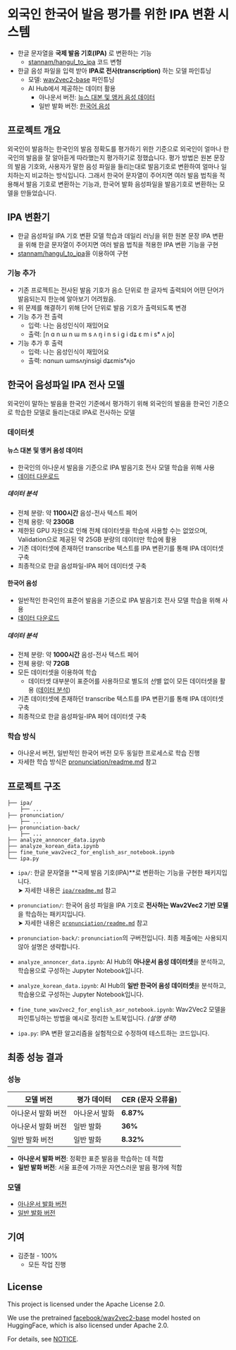 # 외국인 한국어 발음 평가를 위한 IPA 변환 시스템

- 한글 문자열을 **국제 발음 기호(IPA)** 로 변환하는 기능
  - [stannam/hangul_to_ipa](https://github.com/stannam/hangul_to_ipa?tab=MIT-1-ov-file) 코드 변형
- 한글 음성 파일을 입력 받아 **IPA로 전사(transcription)** 하는 모델 파인튜닝
  - 모델: [wav2vec2-base](https://huggingface.co/facebook/wav2vec2-base) 파인튜닝
  - AI Hub에서 제공하는 데이터 활용
    - 아나운서 버전: 
    [뉴스 대본 및 앵커 음성 데이터](https://www.aihub.or.kr/aihubdata/data/view.do?currMenu=115&topMenu=100&aihubDataSe=data&dataSetSn=71557)
    - 일반 발화 버전: 
        [한국어 음성](https://www.aihub.or.kr/aihubdata/data/view.do?currMenu=&topMenu=&aihubDataSe=data&dataSetSn=123)

## 프로젝트 개요

외국인이 발음하는 한국인의 발음 정확도를 평가하기 위한 기준으로 외국인이 얼마나 한국인의 발음을 잘 알아듣게 따라했는지 평가하기로 정했습니다. 평가 방법은 원본 문장의 발음 기호와, 사용자가 말한 음성 파일을 들리는대로 발음기호로 변환하여 얼마나 일치하는지 비교하는 방식입니다. 그래서 한국어 문자열이 주어지면 여러 발음 법칙을 적용해서 발음 기호로 변환하는 기능과, 한국어 발화 음성파일을 발음기호로 변환하는 모델을 만들었습니다.


## IPA 변환기

- 한글 음성파일 IPA 기호 변환 모델 학습과 데일리 러닝을 위한 원본 문장 IPA 변환을 위해 한글 문자열이 주어지면 여러 발음 법칙을 적용한 IPA 변환 기능을 구현
- [stannam/hangul_to_ipa](https://github.com/stannam/hangul_to_ipa)을 이용하여 구현

### 기능 추가

- 기존 프로젝트는 전사된 발음 기호가 음소 단위로 한 글자씩 출력되어 어떤 단어가 발음되는지 한눈에 알아보기 어려웠음.
- 위 문제를 해결하기 위해 단어 단위로 발음 기호가 출력되도록 변경
- 기능 추가 전 출력
  - 입력: 나는 음성인식이 재밌어요 
  - 출력: [n ɑ n ɯ n ɯ m s ʌ ŋ i n s i ɡ i dʑ ɛ m i s* ʌ jo]
- 기능 추가 후 출력
  - 입력: 나는 음성인식이 재밌어요 
  - 출력: nɑnɯn ɯmsʌŋinsiɡi dʑɛmis*ʌjo


## 한국어 음성파일 IPA 전사 모델

외국인이 말하는 발음을 한국인 기준에서 평가하기 위해 외국인의 발음을 한국인 기준으로 학습한 모델로 들리는대로 IPA로 전사하는 모델

### 데이터셋

#### 뉴스 대본 및 앵커 음성 데이터

- 한국인의 아나운서 발음을 기준으로 IPA 발음기호 전사 모델 학습을 위해 사용
- [데이터 다운로드](https://www.aihub.or.kr/aihubdata/data/view.do?currMenu=115&topMenu=100&aihubDataSe=data&dataSetSn=71557)

##### 데이터 분석

- 전체 분량: 약 **1100시간** 음성-전사 텍스트 페어
- 전체 용량: 약 **230GB**
- 제한된 GPU 자원으로 인해 전체 데이터셋을 학습에 사용할 수는 없었으며, Validation으로 제공된 약 25GB 분량의 데이터만 학습에 활용
- 기존 데이터셋에 존재하던 transcribe 텍스트를 IPA 변환기를 통해 IPA 데이터셋 구축
- 최종적으로 한글 음성파일-IPA 페어 데이터셋 구축

#### 한국어 음성

- 일반적인 한국인의 표준어 발음을 기준으로 IPA 발음기호 전사 모델 학습을 위해 사용
- [데이터 다운로드](https://www.aihub.or.kr/aihubdata/data/view.do?currMenu=&topMenu=&aihubDataSe=data&dataSetSn=123)

##### 데이터 분석

- 전체 분량: 약 **1000시간** 음성-전사 텍스트 페어
- 전체 용량: 약 **72GB**
- 모든 데이터셋을 이용하여 학습
  - 데이터셋 대부분이 표준어를 사용하므로 별도의 선별 없이 모든 데이터셋을 활용 ([데이터 분석](https://www.mdpi.com/2076-3417/10/19/6936))
- 기존 데이터셋에 존재하던 transcribe 텍스트를 IPA 변환기를 통해 IPA 데이터셋 구축
- 최종적으로 한글 음성파일-IPA 페어 데이터셋 구축


### 학습 방식

- 아나운서 버전, 일반적인 한국어 버전 모두 동일한 프로세스로 학습 진행
- 자세한 학습 방식은 [pronunciation/readme.md](/pronunciation/readme.md) 참고


## 프로젝트 구조

```text
├── ipa/
    ├── ...
├── pronunciation/
    ├── ...
├── pronunciation-back/
    ├── ...
├── analyze_annoncer_data.ipynb
├── analyze_korean_data.ipynb
├── fine_tune_wav2vec2_for_english_asr_notebook.ipynb
└── ipa.py
```

- `ipa/`: 한글 문자열을 **국제 발음 기호(IPA)**로 변환하는 기능을 구현한 패키지입니다.  
  ➤ 자세한 내용은 [`ipa/readme.md`](ipa/readme.md) 참고

- `pronunciation/`: 
  한국어 음성 파일을 IPA 기호로 **전사하는 Wav2Vec2 기반 모델**을 학습하는 패키지입니다.  
  ➤ 자세한 내용은 [`pronunciation/readme.md`](pronunciation/readme.md) 참고

- `pronunciation-back/`: 
  `pronunciation`의 구버전입니다. 최종 제출에는 사용되지 않아 설명은 생략합니다.

- `analyze_annoncer_data.ipynb`: 
  AI Hub의 **아나운서 음성 데이터셋**을 분석하고, 학습용으로 구성하는 Jupyter Notebook입니다.

- `analyze_korean_data.ipynb`: 
  AI Hub의 **일반 한국어 음성 데이터셋**을 분석하고, 학습용으로 구성하는 Jupyter Notebook입니다.

- `fine_tune_wav2vec2_for_english_asr_notebook.ipynb`: 
  Wav2Vec2 모델을 파인튜닝하는 방법을 예시로 정리한 노트북입니다. *(설명 생략)*

- `ipa.py`: 
  IPA 변환 알고리즘을 실험적으로 수정하여 테스트하는 코드입니다.



## 최종 성능 결과

### 성능

| 모델 버전         | 평가 데이터      | CER (문자 오류율) |
|------------------|------------------|-------------------|
| 아나운서 발화 버전 | 아나운서 발화     | **6.87%**         |
| 아나운서 발화 버전 | 일반 발화         | **36%**         |
| 일반 발화 버전     | 일반 발화         | **8.32%**         |

- **아나운서 발화 버전**: 정확한 표준 발음을 학습하는 데 적합  
- **일반 발화 버전**: 서울 표준에 가까운 자연스러운 발음 평가에 적합

### 모델

- [아나운서 발화 버전](https://huggingface.co/icig/announcer-korean-ipa-translation)
- [일반 발화 버전](https://huggingface.co/icig/normal-korean-ipa-translation)


## 기여

- 김준철 - 100%
  - 모든 작업 진행


## License

This project is licensed under the Apache License 2.0.

We use the pretrained [facebook/wav2vec2-base](https://huggingface.co/facebook/wav2vec2-base) model hosted on HuggingFace, which is also licensed under Apache 2.0.

For details, see [NOTICE](/NOTICE).
